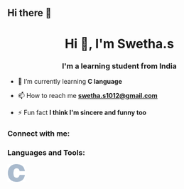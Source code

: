 ## Hi there 👋
<h1 align="center">Hi 👋, I'm Swetha.s</h1>
<h3 align="center">I'm a learning student from India</h3>

- 🌱 I’m currently learning **C language**

- 📫 How to reach me **swetha.s1012@gmail.com**

- ⚡ Fun fact **I think I'm sincere and funny too**

<h3 align="left">Connect with me:</h3>
<p align="left">
</p>

<h3 align="left">Languages and Tools:</h3>
<p align="left"> <a href="https://www.cprogramming.com/" target="_blank" rel="noreferrer"> <img src="https://raw.githubusercontent.com/devicons/devicon/master/icons/c/c-original.svg" alt="c" width="40" height="40"/> </a> </p>

<!--
**swetha008-hub/swetha008-hub** is a ✨ _special_ ✨ repository because its `README.md` (this file) appears on your GitHub profile.

Here are some ideas to get you started:

- 🔭 I’m currently working on ...
- 🌱 I’m currently learning ...
- 👯 I’m looking to collaborate on ...
- 🤔 I’m looking for help with ...
- 💬 Ask me about ...
- 📫 How to reach me: ...
- 😄 Pronouns: ...
- ⚡ Fun fact: ...
-->
